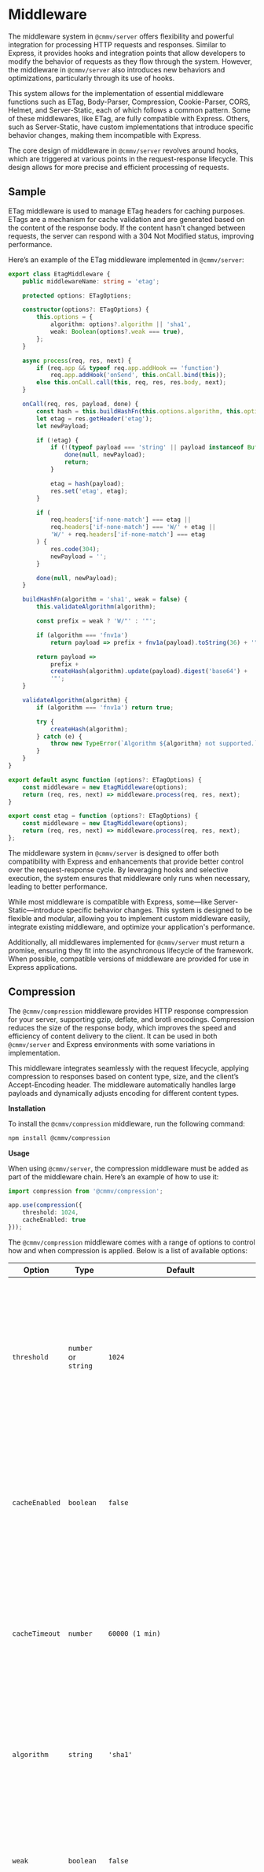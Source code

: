 # Middleware

The middleware system in ``@cmmv/server`` offers flexibility and powerful integration for processing HTTP requests and responses. Similar to Express, it provides hooks and integration points that allow developers to modify the behavior of requests as they flow through the system. However, the middleware in ``@cmmv/server`` also introduces new behaviors and optimizations, particularly through its use of hooks.

This system allows for the implementation of essential middleware functions such as ETag, Body-Parser, Compression, Cookie-Parser, CORS, Helmet, and Server-Static, each of which follows a common pattern. Some of these middlewares, like ETag, are fully compatible with Express. Others, such as Server-Static, have custom implementations that introduce specific behavior changes, making them incompatible with Express.

The core design of middleware in ``@cmmv/server`` revolves around hooks, which are triggered at various points in the request-response lifecycle. This design allows for more precise and efficient processing of requests.

## Sample

ETag middleware is used to manage ETag headers for caching purposes. ETags are a mechanism for cache validation and are generated based on the content of the response body. If the content hasn't changed between requests, the server can respond with a 304 Not Modified status, improving performance.

Here’s an example of the ETag middleware implemented in ``@cmmv/server``:

```typescript
export class EtagMiddleware {
    public middlewareName: string = 'etag';

    protected options: ETagOptions;

    constructor(options?: ETagOptions) {
        this.options = {
            algorithm: options?.algorithm || 'sha1',
            weak: Boolean(options?.weak === true),
        };
    }

    async process(req, res, next) {
        if (req.app && typeof req.app.addHook == 'function')
            req.app.addHook('onSend', this.onCall.bind(this));
        else this.onCall.call(this, req, res, res.body, next);
    }

    onCall(req, res, payload, done) {
        const hash = this.buildHashFn(this.options.algorithm, this.options.weak);
        let etag = res.getHeader('etag');
        let newPayload;

        if (!etag) {
            if (!(typeof payload === 'string' || payload instanceof Buffer)) {
                done(null, newPayload);
                return;
            }

            etag = hash(payload);
            res.set('etag', etag);
        }

        if (
            req.headers['if-none-match'] === etag ||
            req.headers['if-none-match'] === 'W/' + etag ||
            'W/' + req.headers['if-none-match'] === etag
        ) {
            res.code(304);
            newPayload = '';
        }

        done(null, newPayload);
    }

    buildHashFn(algorithm = 'sha1', weak = false) {
        this.validateAlgorithm(algorithm);

        const prefix = weak ? 'W/"' : '"';

        if (algorithm === 'fnv1a')
            return payload => prefix + fnv1a(payload).toString(36) + '"';

        return payload =>
            prefix +
            createHash(algorithm).update(payload).digest('base64') +
            '"';
    }

    validateAlgorithm(algorithm) {
        if (algorithm === 'fnv1a') return true;

        try {
            createHash(algorithm);
        } catch (e) {
            throw new TypeError(`Algorithm ${algorithm} not supported.`);
        }
    }
}

export default async function (options?: ETagOptions) {
    const middleware = new EtagMiddleware(options);
    return (req, res, next) => middleware.process(req, res, next);
}

export const etag = function (options?: ETagOptions) {
    const middleware = new EtagMiddleware(options);
    return (req, res, next) => middleware.process(req, res, next);
};
```

The middleware system in ``@cmmv/server`` is designed to offer both compatibility with Express and enhancements that provide better control over the request-response cycle. By leveraging hooks and selective execution, the system ensures that middleware only runs when necessary, leading to better performance.

While most middleware is compatible with Express, some—like Server-Static—introduce specific behavior changes. This system is designed to be flexible and modular, allowing you to implement custom middleware easily, integrate existing middleware, and optimize your application's performance.

Additionally, all middlewares implemented for ``@cmmv/server`` must return a promise, ensuring they fit into the asynchronous lifecycle of the framework. When possible, compatible versions of middleware are provided for use in Express applications.

## Compression

The ``@cmmv/compression`` middleware provides HTTP response compression for your server, supporting gzip, deflate, and brotli encodings. Compression reduces the size of the response body, which improves the speed and efficiency of content delivery to the client. It can be used in both ``@cmmv/server`` and Express environments with some variations in implementation.

This middleware integrates seamlessly with the request lifecycle, applying compression to responses based on content type, size, and the client’s Accept-Encoding header. The middleware automatically handles large payloads and dynamically adjusts encoding for different content types.

**Installation**

To install the ``@cmmv/compression`` middleware, run the following command:

```bash
npm install @cmmv/compression
```

**Usage**

When using ``@cmmv/server``, the compression middleware must be added as part of the middleware chain. Here’s an example of how to use it:

```typescript
import compression from '@cmmv/compression';

app.use(compression({ 
    threshold: 1024, 
    cacheEnabled: true 
}));
```

The ``@cmmv/compression`` middleware comes with a range of options to control how and when compression is applied. Below is a list of available options:

| Option        | Type      | Default                                     | Description                                                                                                                                                       |
|---------------|-----------|---------------------------------------------|-------------------------------------------------------------------------------------------------------------------------------------------------------------------|
| `threshold`   | `number` or `string` | `1024`                                       | Specifies the minimum response size (in bytes) required for compression to be applied. Smaller responses are not compressed. Accepts human-readable string values such as '1kb'. |
| `cacheEnabled`| `boolean` | `false`                                     | Enables caching of compressed responses to improve performance on repeated requests. Responses will be stored in memory for the specified duration.                 |
| `cacheTimeout`| `number`  | `60000 (1 min)`                             | Sets the timeout (in milliseconds) after which cached compressed responses are purged from the memory cache. Only applicable if `cacheEnabled` is `true`.          |
| `algorithm`   | `string`  | `'sha1'`                                    | Specifies the hashing algorithm used to generate an ETag for caching validation. Supported values include `sha1`, `md5`, and `fnv1a`.                              |
| `weak`        | `boolean` | `false`                                     | Indicates whether the ETag should be marked as "weak", meaning it provides less strict validation for cache revalidation.                                           |
| `level`       | `number`  | `zlib.constants.Z_DEFAULT_COMPRESSION`       | Specifies the compression level for zlib-based algorithms. Accepts a value between `0` (no compression) and `9` (maximum compression).                             |
| `memLevel`    | `number`  | `8`                                         | Controls the memory usage for compression (higher values use more memory but provide better compression). Accepts values between `1` and `9`.                      |
| `strategy`    | `number`  | `zlib.constants.Z_DEFAULT_STRATEGY`          | Specifies the compression strategy to be used by zlib algorithms. Common strategies include `Z_FILTERED`, `Z_HUFFMAN_ONLY`, and `Z_RLE`.                           |
| `filter`      | `function`| `shouldCompress`                            | A function to determine whether or not a response should be compressed based on its content type or other factors.                                                 |
| `flush`       | `boolean` | `false`                                     | Enables the manual flushing of compression buffers. When enabled, the server can force a flush when necessary (for example, when streaming responses).              |
| `chunkSize`   | `number`  | `16384`                                     | Defines the chunk size used for compression streams. Smaller chunk sizes result in more frequent writes but can impact performance.                                 |
| `windowBits`  | `number`  | `15`                                        | Specifies the size of the compression window (in bits). A larger window size provides better compression but uses more memory.                                     |

## Cookie-Parser

The ``@cmmv/cookie-parser`` middleware is designed to parse cookies in HTTP requests, both signed and unsigned, and make them available in the ``req.cookies`` object. It supports both ``CMMV`` and Express, providing seamless integration with either framework.

**Installation**

```bash
npm install @cmmv/cookie-parser
```

**Usage**

In CMMV, the middleware is used by registering it with the app using hooks. It will automatically parse cookies on incoming requests and make them available in the ``req.cookies`` and ``req.signedCookies`` objects.

```typescript
import cmmv from '@cmmv/server';
import cookieParser from '@cmmv/cookie-parser';

const app = cmmv();

app.use(cookieParser({ secret: 'mySecretKey' }));

app.get('/cookies', (req, res) => {
    res.send({
        cookies: req.cookies,
        signedCookies: req.signedCookies,
    });
});

app.listen({ port: 3000 });
```

| Option  | Type           | Default | Description                                                                                              |
|---------|----------------|---------|----------------------------------------------------------------------------------------------------------|
| `name`  | `string`       |         | The name of the cookie to parse.                                                                         |
| `secret`| `string`/`string[]` | `[]`     | A string or array of strings used to sign and verify cookies. This ensures the integrity of signed cookies.|
| `decode`| `function`     |         | A custom decoder function for parsing cookies. If not provided, the default `decodeURIComponent` is used. |
| `path`  | `string`       | `'/'`   | Defines the URL path that must exist for the cookie to be included in requests.                           |

**Example for Signed Cookies**

```typescript
app.use(cookieParser({ secret: 'mySecretKey' }));

app.get('/set-cookie', (req, res) => {
    res.cookie('name', 'value', { signed: true });
    res.send('Cookie set');
});

app.get('/get-cookie', (req, res) => {
    res.json({ signedCookies: req.signedCookies });
});
```

## Cors

The CORS (Cross-Origin Resource Sharing) middleware allows you to enable cross-origin resource sharing for your applications by setting appropriate HTTP headers. It is based on the Express CORS middleware but has been adapted to support asynchronous hooks for the CMMV server environment, making it fully compatible with @cmmv/server while maintaining compatibility with Express wherever possible.

**Installation**

```bash
npm install @cmmv/cors
```

**Usage**

```typescript
import cmmv from '@cmmv/server';
import cors from '@cmmv/cors';

const app = cmmv();
app.use(cors());
app.listen({ port: 3000 });
```

| Option               | Type                 | Default                                          | Description                                                                                 |
|----------------------|----------------------|--------------------------------------------------|---------------------------------------------------------------------------------------------|
| `origin`             | `string` or `function`| `*`                                              | Specifies the origin that is allowed to access the resource. Can be a string, array, or function. |
| `methods`            | `string` or `string[]`| `'GET,HEAD,PUT,PATCH,POST,DELETE'`                | Specifies the HTTP methods allowed for cross-origin requests.                               |
| `preflightContinue`   | `boolean`            | `false`                                          | If `true`, the middleware will not short-circuit preflight requests and will pass them to the next handler. |
| `optionsSuccessStatus`| `number`             | `204`                                            | The status code sent for successful OPTIONS requests (preflight). Some legacy browsers use 204 for success. |
| `credentials`         | `boolean`            | `false`                                          | If `true`, the Access-Control-Allow-Credentials header will be set to `true`.                |
| `maxAge`              | `number`             | `0`                                              | Specifies the time in seconds that browsers are allowed to cache preflight responses.        |
| `headers`             | `string` or `string[]`| `undefined`                                      | Specifies which headers are allowed to be sent in a request.                                |
| `allowedHeaders`      | `string` or `string[]`| `undefined`                                      | Specifies the headers that can be used in the actual request. Defaults to the request's `Access-Control-Request-Headers`. |
| `exposedHeaders`      | `string` or `string[]`| `undefined`                                      | Specifies which headers are exposed to the browser. Defaults to none.                       |

## Etag

The CMMV ETag middleware automatically adds an ``ETag`` header to HTTP responses, helping with cache validation by generating a unique hash for each response payload. This middleware is based on the Fastify ETag implementation but adapted to work within the CMMV framework. The ETag header allows browsers and other clients to determine whether the content has changed since the last request, reducing bandwidth usage and improving performance.

This middleware is designed to support both CMMV and Express environments. For CMMV, the default export returns a promise, and for Express, a separate etag function is available.

**Installation**

```bash
npm install @cmmv/etag
```

**Usage**

```typescript
import cmmv from '@cmmv/server';
import etag from '@cmmv/etag';

const app = cmmv();
app.use(etag());
app.listen({ port: 3000 });
```

The ``ETagOptions`` interface provides several configuration options to customize the behavior of the ETag middleware.

| Option    | Type    | Default | Description                                                                 |
|-----------|---------|---------|-----------------------------------------------------------------------------|
| algorithm | string  | 'sha1'  | Specifies the hashing algorithm to use for generating the ETag. Supported values include 'sha1', 'md5', and 'fnv1a'. |
| weak      | boolean | false   | If true, the middleware generates weak ETags (prefixed with W/). Weak ETags allow for more lenient cache validation. |

## Helmet

The ``@cmmv/helmet`` middleware is designed to enhance the security of web applications by setting various HTTP headers. It provides support for content security policies, security headers like ``X-Frame-Options``, ``Strict-Transport-Security``, and more. This middleware is built with flexibility in mind, allowing you to customize its behavior based on your application's requirements. It follows a similar implementation pattern to the popular ``helmet`` library and includes native integration with CMMV while maintaining compatibility with Express when possible.

This middleware automatically configures HTTP security headers for better protection against common vulnerabilities such as cross-site scripting (XSS) attacks, clickjacking, and data sniffing.

**Installation**

```bash
npm install @cmmv/helmet
```

**Usage**

```typescript
import cmmv from '@cmmv/server';
import helmet from '@cmmv/helmet';

const app = cmmv();
app.use(helmet({
    contentSecurityPolicy: {
        directives: {
        defaultSrc: ["'self'"],
        scriptSrc: ["'self'", "https://trustedscripts.com"],
        },
    },
    hsts: {
        maxAge: 31536000, // Force HTTPS for one year
    },
    frameguard: {
        action: 'deny', // Disallow iframes entirely
    }
}));
app.listen({ port: 3000 });
```

The ``HelmetMiddleware`` allows for configuring various HTTP headers and security policies. Below is the list of available options:

| Option                         | Type                | Default                      | Description                                                                                                  |
|---------------------------------|---------------------|------------------------------|--------------------------------------------------------------------------------------------------------------|
| `contentSecurityPolicy`         | object or boolean   | Enabled with default policies | Configures the Content Security Policy (CSP) header. Can be disabled by setting it to `false` or customized by providing an object. |
| `frameguard`                    | object or boolean   | `SAMEORIGIN`                 | Sets the `X-Frame-Options` header to prevent clickjacking.                                                    |
| `dnsPrefetchControl`            | boolean             | `true`                       | Controls the `X-DNS-Prefetch-Control` header to improve privacy.                                              |
| `expectCt`                      | object or boolean   | `false`                      | Adds the `Expect-CT` header to enforce Certificate Transparency requirements.                                 |
| `hsts`                          | object or boolean   | `true`                       | Sets the `Strict-Transport-Security` header to force HTTPS connections for a specified time.                  |
| `ieNoOpen`                      | boolean             | `true`                       | Sets the `X-Download-Options` header to prevent file downloads from opening automatically in Internet Explorer. |
| `noSniff`                       | boolean             | `true`                       | Sets the `X-Content-Type-Options` header to prevent browsers from MIME-sniffing the response.                 |
| `xssFilter`                     | boolean             | `true`                       | Sets the `X-XSS-Protection` header to enable the XSS filter built into most modern web browsers.              |
| `referrerPolicy`                | string or object    | `no-referrer`                | Configures the `Referrer-Policy` header to control the information sent in the `Referer` header.              |
| `hidePoweredBy`                 | boolean or object   | `true`                       | Hides the `X-Powered-By` header to avoid leaking information about the server technology.                     |
| `permittedCrossDomainPolicies`  | object or boolean   | `false`                      | Configures the `X-Permitted-Cross-Domain-Policies` header, often used by Flash/Adobe products.                |

## Server-Static

The `@cmmv/server-static` middleware provides functionality to serve static files from a directory. It is inspired by `serve-static` from Express and Fastify's `fastify-static`. This middleware can be configured to serve files from one or more directories and provides caching, file compression, and other useful options for serving static content.

You can use the ``serveStatic`` function to serve static files from a directory:

```typescript
import cmmv, { serverStatic } from '@cmmv/server';

const app = cmmv();
const host = '0.0.0.0';
const port = 3000;

app.use(serverStatic('public'));

app.set('view engine', 'pug');

app.get('/view', function (req, res) {
    res.render('index', { title: 'Hey', message: 'Hello there!' });
});

app.listen({ host, port })
.then(server => {
    console.log(
        `Listen on http://${server.address().address}:${server.address().port}`,
    );
})
.catch(err => {
    throw Error(err.message);
});
```

## All Middlwares

This example sets up a server using ``@cmmv/server`` with various middlewares to efficiently handle HTTP requests. It serves static files from the ``public`` folder, enables CORS for cross-origin resource sharing, and adds ETag headers for caching using the ``fnv1a`` algorithm. The cookie parser middleware is used to parse cookies and populate ``req.cookies``, while JSON and URL-encoded parsers process request body data. Responses are compressed using GZIP via the compression middleware, and Helmet adds security headers, including a custom Content Security Policy. The server defines routes to handle basic GET and POST requests, render views, send JSON responses, and handle dynamic routes. It listens on ``0.0.0.0:3000``, with an option to enable HTTP/2 and HTTPS if certificates are provided.

```typescript
//import { readFileSync } from "node:fs";

import cmmv, { json, urlencoded, serverStatic } from '@cmmv/server';
import etag from '@cmmv/etag';
import cors from '@cmmv/cors';
import cookieParser from '@cmmv/cookie-parser';
import compression from '@cmmv/compression';
import helmet from '@cmmv/helmet';

const app = cmmv({
    /*http2: true,
    https: {
        key: readFileSync("./cert/private-key.pem"),
        cert: readFileSync("./cert/certificate.pem"),
        passphrase: "1234"
    }*/
});

const host = '0.0.0.0';
const port = 3000;

app.use(serverStatic('public'));
app.use(cors());
app.use(etag({ algorithm: 'fnv1a' }));
app.use(cookieParser());
app.use(json({ limit: '50mb' }));
app.use(urlencoded({ limit: '50mb', extended: true }));
app.use(compression({ level: 6 }));
app.use(
    helmet({
        contentSecurityPolicy: {
            useDefaults: false,
            directives: {
                defaultSrc: ["'self'"],
                scriptSrc: ["'self'", 'example.com'],
                objectSrc: ["'none'"],
                upgradeInsecureRequests: [],
            },
        },
    }),
);

app.set('view engine', 'pug');

app.get('/view', function (req, res) {
    res.render('index', { title: 'Hey', message: 'Hello there!' });
});

app.get('/', async (req, res) => {
    res.send('Hello World');
});

app.get('/json', async (req, res) => {
    res.json({ hello: 'world' });
});

app.get('/user/:id', async (req, res) => {
    res.send('User ' + req.params.id);
});

app.get('/users', async (req, res) => {
    res.json(req.query);
});

app.post('/test', async (req, res) => {
    console.log(req.body);
    res.send('ok');
});

app.listen({ host, port })
.then(server => {
    const addr = server.address();
    console.log(
        `Listen on http://${addr.address}:${addr.port}`,
    );
})
.catch(err => {
    throw Error(err.message);
});
```